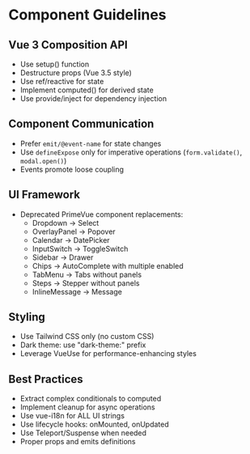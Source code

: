 # Component Guidelines

## Vue 3 Composition API

- Use setup() function
- Destructure props (Vue 3.5 style)
- Use ref/reactive for state
- Implement computed() for derived state
- Use provide/inject for dependency injection

## Component Communication

- Prefer `emit/@event-name` for state changes
- Use `defineExpose` only for imperative operations (`form.validate()`, `modal.open()`)
- Events promote loose coupling

## UI Framework

- Deprecated PrimeVue component replacements:
  - Dropdown → Select
  - OverlayPanel → Popover
  - Calendar → DatePicker
  - InputSwitch → ToggleSwitch
  - Sidebar → Drawer
  - Chips → AutoComplete with multiple enabled
  - TabMenu → Tabs without panels
  - Steps → Stepper without panels
  - InlineMessage → Message

## Styling

- Use Tailwind CSS only (no custom CSS)
- Dark theme: use "dark-theme:" prefix
- Leverage VueUse for performance-enhancing styles

## Best Practices

- Extract complex conditionals to computed
- Implement cleanup for async operations
- Use vue-i18n for ALL UI strings
- Use lifecycle hooks: onMounted, onUpdated
- Use Teleport/Suspense when needed
- Proper props and emits definitions
